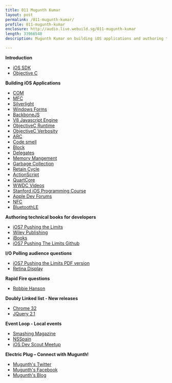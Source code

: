 ```yaml
---
title: 011 Mugunth Kumar
layout: post
permalink: /011-mugunth-kumar/
profile: 011-mugunth-kumar
enclosure: http://audio.live.webuild.sg/011-mugunth-kumar
length: 33966548
description: Mugunth Kumar on building iOS applications and authoring technical books for developers.

---
```


**Introduction**

- [iOS SDK](http://en.wikipedia.org/wiki/IOS_SDK)
- [Objective C](http://en.wikipedia.org/wiki/Objective-C)

**Building iOS Applications**

- [COM](http://en.wikipedia.org/wiki/Component_Object_Model)
- [MFC](http://en.wikipedia.org/wiki/Microsoft_Foundation_Class_Library)
- [Silverlight](http://www.microsoft.com/silverlight/)
- [Windows Forms](http://en.wikipedia.org/wiki/Windows_Forms)
- [BackboneJS](http://backbonejs.org/)
- [V8 Javascript Engine](http://en.wikipedia.org/wiki/V8_\(JavaScript_engine\))
- [ObjectiveC Runtime](http://www.opensource.apple.com/source/objc4/objc4-437.1/runtime/objc-runtime.m)
- [ObjectiveC Verbosity](https://tech-book-store.amazon.com/post/Tx1XC7Q7FO3WGKZ/Objective-C-Verbosity-to-beauty)
- [ARC](http://clang.llvm.org/docs/AutomaticReferenceCounting.html)
- [Code smell](http://en.wikipedia.org/wiki/Code_smell)
- [Block](http://developer.apple.com/library/ios/#documentation/cocoa/Conceptual/Blocks/Articles/00_Introduction.html)
- [Delegates](https://developer.apple.com/library/ios/documentation/general/conceptual/CocoaEncyclopedia/DelegatesandDataSources/DelegatesandDataSources.html)
- [Memory Mangement](http://en.wikipedia.org/wiki/Memory_management)
- [Garbage Collection](http://en.wikipedia.org/wiki/Garbage_collection_(computer_science))
- [Retain Cycle](http://www.cocoawithlove.com/2009/07/rules-to-avoid-retain-cycles.html)
- [ActionScript](http://en.wikipedia.org/wiki/ActionScript)
- [QuartCore](https://developer.apple.com/library/mac/documentation/graphicsimaging/reference/QuartzCoreRefCollection/_index.html)
- [WWDC Videos](https://developer.apple.com/wwdc/videos/)
- [Stanford iOS Programming Course](http://www.stanford.edu/class/cs193p/cgi-bin/drupal/blog/15)
- [Apple Dev Forums](https://devforums.apple.com)
- [NFC](http://en.wikipedia.org/wiki/Near_field_communication)
- [BluetoothLE](http://en.wikipedia.org/wiki/Bluetooth_low_energy)

**Authoring technical books for developers**

- [iOS7 Pushing the Limits](http://www.amazon.com/iOS-7-Programming-Pushing-Limits/dp/1118818342)
- [Wiley Publishing](http://as.wiley.com/WileyCDA/Section/index.html)
- [iBooks](https://itunes.apple.com/sg/app/ibooks/id364709193?mt=8)
- [iOS7 Pushing The Limits Github](https://github.com/iosptl)

**I/O Polling audience questions**

- [iOS7 Pushing the Limits PDF version](http://as.wiley.com/WileyCDA/WileyTitle/productCd-1118818342.html)
- [Retina Display](http://en.wikipedia.org/wiki/Retina_Display)

**Rapid Fire questions**

- [Robbie Hanson](https://github.com/robbiehanson)

**Doubly Linked list - New releases**

- [Chrome 32](http://googlechromereleases.blogspot.sg/2014/01/stable-channel-update.html)
- [JQuery 2.1](http://blog.jquery.com/2014/01/24/jquery-1-11-and-2-1-released/)

**Event Loop - Local events**

- [Smashing Magazine](http://www.smashingmagazine.com/2013/12/31/desktop-wallpaper-calendar-january-2014/)
- [NSSpain](http://nsspain.com/2013/)
- [iOS Dev Scout Meetup](https://www.facebook.com/events/1414263215485858/)

**Electric Plug  – Connect with Mugunth!**

- [Mugunth's Twitter](https://www.twitter.com/mugunthkumar)
- [Mugunth's Facebook](https://www.facebook.com/mugunthkumar)
- [Mugunth's Blog](http://mk.sg)
